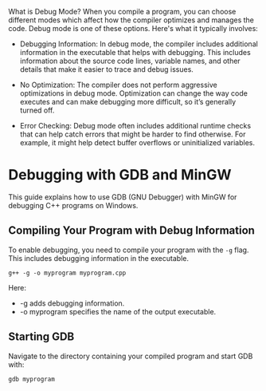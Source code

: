What is Debug Mode?
When you compile a program, you can choose different modes which affect how the compiler optimizes and manages the code. Debug mode is one of these options. Here's what it typically involves:

- Debugging Information: In debug mode, the compiler includes additional information in the executable that helps with debugging. This includes information about the source code lines, variable names, and other details that make it easier to trace and debug issues.

- No Optimization: The compiler does not perform aggressive optimizations in debug mode. Optimization can change the way code executes and can make debugging more difficult, so it’s generally turned off.

- Error Checking: Debug mode often includes additional runtime checks that can help catch errors that might be harder to find otherwise. For example, it might help detect buffer overflows or uninitialized variables.


# Debugging with GDB and MinGW

This guide explains how to use GDB (GNU Debugger) with MinGW for debugging C++ programs on Windows.

## Compiling Your Program with Debug Information

To enable debugging, you need to compile your program with the `-g` flag. This includes debugging information in the executable.

```
g++ -g -o myprogram myprogram.cpp
```
Here:

- -g adds debugging information.
- -o myprogram specifies the name of the output executable.

## Starting GDB
Navigate to the directory containing your compiled program and start GDB with:
```
gdb myprogram
```

